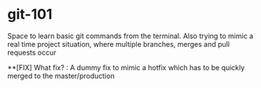 # git-101
Space to learn basic git commands from the terminal. Also trying to mimic a real time project situation, where multiple branches, merges and pull requests occur

**[FIX]
What fix? : A dummy fix to mimic a hotfix which has to be quickly merged to the master/production
